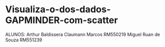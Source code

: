 # Visualiza-o-dos-dados-GAPMINDER-com-scatter
ALUNOS: Arthur Baldissera Claumann Marcos RM550219 Miguel Ruan de Souza RM551239
